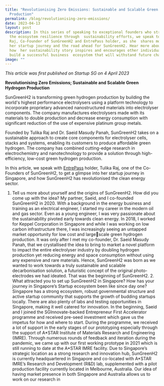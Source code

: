 ```yaml
---
title: "Revolutionising Zero Emissions: Sustainable and Scalable Green Hydrogen
  Production"
permalink: /blog/revolutionising-zero-emissions/
date: 2023-04-13
layout: post
description: In this series of speaking to exceptional founders who strengthen
  the ecosystem resilience through  sustainability efforts, we speak to Tulika
  Raj, Co-Founder of SunGreenH2 and EntrePass holder, as she  shares more about
  her startup journey and the road ahead for SunGreenH2. Hear more about
  how  her sustainability story inspires and encourages other individuals to
  build a successful business  ecosystem that will withstand future challenges.
image: ""
---
```

*This article was first published on Startup SG on 4 April 2023*

**Revolutionising Zero Emissions; Sustainable and Scalable Green Hydrogen Production** 

SunGreenH2 is transforming green hydrogen production by building the world's highest performance electrolysers using a platform technology to incorporate proprietary advanced nanostructured materials into electrolyser components. The company manufactures electrolysers made with its materials to double production and decrease energy consumption with significant reduction of the use of expensive platinum group metals. 

Founded by Tulika Raj and Dr. Saeid Masudy Panah, SunGreenH2 takes on a sustainable approach to create core components for electrolyser cells, stacks and systems, enabling its customers to produce affordable green hydrogen. The company has combined cutting-edge research in electrochemistry and nanotechnology to provide a solution through high-efficiency, low-cost green hydrogen production. 

In this article, we speak with [EntrePass](https://www.startupsg.gov.sg/programmes/30813/entrepass) holder, Tulika Raj, one of the Co-Founders of SunGreenH2, to get a glimpse into her startup journey in Singapore, and how SunGreenH2 has revolutionised the clean energy sector. 

1. Tell us more about yourself and the origins of SunGreenH2. How did you come up with the idea? My partner, Saeid, and I co-founded SunGreenH2 in 2020. With a background in the energy business and training as an electrical engineer, I started my career in the modern oil and gas sector. Even as a young engineer, I was very passionate about the sustainability pivoted early towards clean energy. In 2018, I worked for Keppel Corporation in Singapore and while I was working on low carbon infrastructure there, I was increasingly seeing an untapped market opportunity for low cost and largescale green hydrogen production. It was only after I met my co-founder, Dr. Saeid Masudy Panah, that we crystallised the idea to bring to market a novel platform to impact the entire electrolyser industry by doubling hydrogen production yet reducing energy and space consumption without using any expensive and rare materials. Hence, SunGreenH2 was born as we wanted to work towards a truly sustainable and scalable decarbonisation solution, a futuristic concept of the original photo-electrodes we had ideated. That was the beginning of SunGreenH2. 2. What attracted you to set up SunGreenH2 in Singapore? How has your journey in Singapore’s Startup ecosystem been like since day one?   Singapore has a strong ecosystem, robust governmental structure and active startup community that supports the growth of budding startups locally. There are also plenty of labs and testing opportunities in Singapore, making it well catered for innovation. In the beginning, Saeid and I joined the SGInnovate-backed Entrepreneur First Accelerator programme and received pre-seed investment which gave us the impetus for how and where to start. During the programme, we received a lot of support in the early stages of our prototyping especially through the support of A\*STAR Institute of Materials Research and Engineering (IMRE). Through numerous rounds of feedback and iteration during the pandemic, we came up with our first working prototype in 2021 which is still running to date at the A\*STAR IMRE facility. Due to Singapore’s strategic location as a strong research and innovation hub, SunGreenH2 is currently headquartered in Singapore and co-located with A\*STAR IMRE’s Research and Development (R&D) lab, supplemented with a pilot production facility currently located in Melbourne, Australia. Our idea of having market presence in both Singapore and Australia allows us to work on our research in